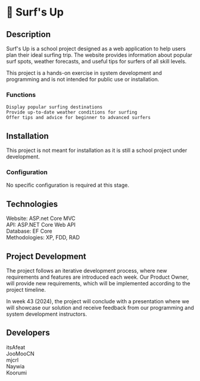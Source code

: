 # 🌊 Surf's Up
## Description
Surf's Up is a school project designed as a web application to help users plan their ideal surfing trip. The website provides information about popular surf spots, weather forecasts, and useful tips for surfers of all skill levels.    

This project is a hands-on exercise in system development and programming and is not intended for public use or installation.

### Functions
    Display popular surfing destinations  
    Provide up-to-date weather conditions for surfing  
    Offer tips and advice for beginner to advanced surfers  

## Installation
This project is not meant for installation as it is still a school project under development.  

### Configuration
No specific configuration is required at this stage.     

## Technologies
Website: ASP.net Core MVC    
API: ASP.NET Core Web API    
Database: EF Core    
Methodologies: XP, FDD, RAD

## Project Development
The project follows an iterative development process, where new requirements and features are introduced each week. Our Product Owner, will provide new requirements, which will be implemented according to the project timeline.

In week 43 (2024), the project will conclude with a presentation where we will showcase our solution and receive feedback from our programming and system development instructors.

## Developers
itsAfeat    
JooMooCN     
mjcrl     
Naywia  
Koorumi      
